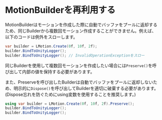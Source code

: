 # MotionBuilderを再利用する

MotionBuilderはモーションを作成した際に自動でバッファをプールに返却するため、同じBuilderから複数回モーション作成することができません。例えば、以下のコードは例外をスローします。

```cs
var builder = LMotion.Create(0f, 10f, 2f);
builder.BindToUnityLogger();
builder.BindToUnityLogger(); // InvalidOperationExceptionをスロー
```

同じBuilderを使用して複数回モーションを作成したい場合には`Preserve()`を呼び出して内部の値を保持する必要があります。

また、Preserveを呼び出したBuilderは自動でバッファをプールに返却しないため、明示的に`Dispose()`を呼び出してBuilderを適切に破棄する必要があります。(Dispose忘れを防ぐためにusing変数を使用することを推奨します。)

```cs
using var builder = LMotion.Create(0f, 10f, 2f).Preserve();
builder.BindToUnityLogger();
builder.BindToUnityLogger();
```
